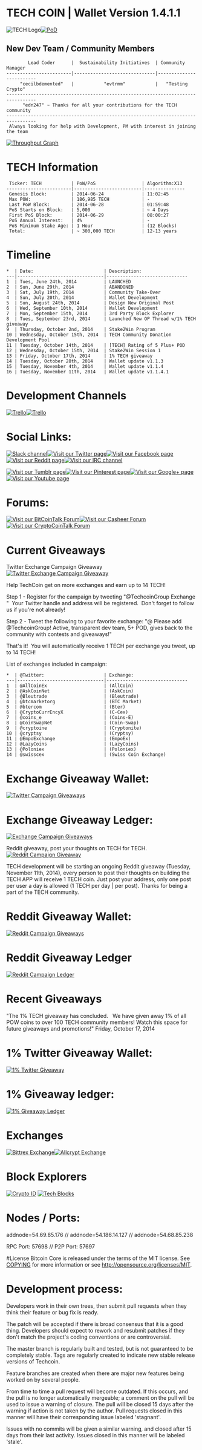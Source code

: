 TECH COIN | Wallet Version 1.4.1.1
====================
![TECH Logo](http://tech-co.in/img/logo.png "TECH Logo")[![PoD](http://cryptoasian.com/wp-content/uploads/2014/10/ratingTECH2.jpg)](http://cryptoasian.com/tech-techcoin/)

New Dev Team / Community Members
---------------------

            Lead Coder      |  Sustainability Initiatives  | Community Manager       
    ------------------------|------------------------------|-------------------------
         "cecilbdemented"   |           "evtrmm"           |   "Testing Crypto"      
    ---------------------------------------------------------------------------------
          "edn247" ~ Thanks for all your contributions for the TECH community        
    ---------------------------------------------------------------------------------
     Always looking for help with Development, PM with interest in joining the team  

[![Throughput Graph](https://graphs.waffle.io/techcoincommunity/techcoin/throughput.svg)](https://waffle.io/techcoincommunity/techcoin/metrics)

TECH Information
====================
    

     Ticker: TECH           | PoW/PoS                 | Algorithm:X13 
    ------------------------|-------------------------|---------------
     Genesis Block:         | 2014-06-24              | 11:02:45              
     Max POW:               | 186,985 TECH            | -                                        
     Last PoW Block:        | 2014-06-28              | 01:59:48              
     PoS Starts on Block:   | 5,000                   | ~ 4 Days      
     First PoS Block:       | 2014-06-29              | 08:00:27      
     PoS Annual Interest:   | 4%                      | -              
     PoS Minimum Stake Age: | 1 Hour                  | (12 Blocks)   
     Total:                 | ~ 300,000 TECH          | 12-13 years   

Timeline
====================

    *  | Date:                          | Description:
    ---|--------------------------------|------------------------------
    1  | Tues, June 24th, 2014          | LAUNCHED
    2  | Sun, June 29th, 2014           | ABANDONED
    3  | Sat, July 19th, 2014           | Community Take-Over        
    4  | Sun, July 20th, 2014           | Wallet Development
    5  | Sun, August 24th, 2014         | Design New Original Post
    6  | Wed, September 10th, 2014      | Wallet Development
    7  | Mon, September 15th, 2014      | 3rd Party Block Explorer
    8  | Tues, September 23rd, 2014     | Launched New OP Thread w/1% TECH giveaway
    9  | Thursday, October 2nd, 2014    | Stake2Win Program
    10 | Wednesday, October 15th, 2014  | TECH Community Donation Development Pool
    11 | Tuesday, October 14th, 2014    | [TECH] Rating of 5 Plus+ POD
    12 | Wednesday, October 15th, 2014  | Stake2Win Session 1
    13 | Friday, October 17th, 2014     | 1% TECH giveaway
    14 | Tuesday, October 28th, 2014    | Wallet update v1.1.3
    15 | Tuesday, November 4th, 2014    | Wallet update v1.1.4
    16 | Tuesday, November 11th, 2014   | Wallet update v1.1.4.1

# Development Channels
[![Trello](http://oi62.tinypic.com/dno7km.jpg)](https://trello.com/b/LjkIMAuz/tech-roadmap)[![Trello](https://www.coingecko.com/assets/coingecko-logo-7aac30c256cc4cbe84af232d6bcb315d.png)](https://www.coingecko.com/en/coins/techcoin)


# Social Links:
[![Slack channel](https://slack.global.ssl.fastly.net/21506/img/icons/ios-32.png)](https://techcoincommunity.slack.com/messages/tech-community-chat/)[![Visit our Twitter page](http://oi58.tinypic.com/14jat53.jpg)](https://twitter.com/TechcoinGroup)[![Visit our Facebook page](http://oi60.tinypic.com/4re3ki.jpg)](https://www.facebook.com/pages/TechCoin/738472479557133)[![Visit our Reddit page](http://oi58.tinypic.com/30uftyr.jpg)](http://www.reddit.com/r/techcoin/)[![Visit our IRC channel](http://oi59.tinypic.com/nbx9j9.jpg)](https://kiwiirc.com/client/chat.freenode.net:+6697|?#techcoin)

[![Visit our Tumblr page](http://oi57.tinypic.com/15x09vr.jpg)](http://tech-coin.tumblr.com/)[![Visit our Pinterest page](http://oi57.tinypic.com/281fu2o.jpg)](http://www.pinterest.com/TestingCrypto/tech-coin-community-pin-it/)[![Visit our Google+ page](http://oi57.tinypic.com/sw60p2.jpg)](https://plus.google.com/u/0/b/103613383977545779663/103613383977545779663/about)[![Visit our Youtube page](http://oi62.tinypic.com/20uvn0n.jpg)](https://www.youtube.com/channel/UCaOXeFpu-0IWjb8btwZtfBw)

# Forums:
[![Visit our BitCoinTalk Forum](http://oi58.tinypic.com/29pswo0.jpg)](https://bitcointalk.org/index.php?topic=794069.0)[![Visit our Casheer Forum](http://oi60.tinypic.com/34rd1r8.jpg)](http://forum.casheer.net/viewtopic.php?f=15&t=263)[![Visit our CryptoCoinTalk Forum](http://oi61.tinypic.com/2i1cpaf.jpg)](https://cryptocointalk.com/forum/1743-techcoin-tech/)

# Current Giveaways

Twitter Exchange Campaign Giveaway
[![Twitter Exchange Campaign Giveaway](http://books2download.nl/blog/wp-content/uploads/2011/04/twitterVStweet.gif)](https://twitter.com/TechcoinGroup)

Help TechCoin get on more exchanges and earn up to 14 TECH!

Step 1 - Register for the campaign by tweeting "@TechcoinGroup Exchange <your TECH address>"  Your Twitter handle and address will be registered.  Don't forget to follow us if you're not already!

Step 2 - Tweet the following to your favorite exchange: "@<exchange> Please add @TechcoinGroup! Active, transparent dev team, 5+ POD, gives back to the community with contests and giveaways!"

That's it!  You will automatically receive 1 TECH per exchange you tweet, up to 14 TECH!

List of exchanges included in campaign:

    *  | @Twitter:                      | Exchange:
    ---|--------------------------------|------------------------------
    1  | @AllCoinEx                     | (AllCoin)
    2  | @AskCoinNet                    | (AskCoin)
    3  | @Bleutrade                     | (Bleutrade)        
    4  | @btcmarketorg                  | (BTC Market)
    5  | @btercom                       | (Bter)
    6  | @CryptoCurrEncyX               | (C-Cex)
    7  | @coins_e                       | (Coins-E)
    8  | @CoinSwapNet                   | (Coin-Swap)
    9  | @cryptoine                     | (Cryptonite)
    10 | @cryptsy                       | (Cryptsy)
    11 | @EmpoExchange                  | (EmpoEx)
    12 | @LazyCoins                     | (LazyCoins)
    13 | @Poloniex                      | (Poloniex)
    14 | @swisscex                      | (Swiss Coin Exchange)


# Exchange Giveaway Wallet:
[![Twitter Campaign Giveaways](http://oi61.tinypic.com/2v1rssw.jpg)](https://chainz.cryptoid.info/tech/address.dws?5337.htm)
# Exchange Giveaway Ledger:
[![Exchange Campaign Giveaways](http://oi59.tinypic.com/idzzet.jpg)](https://docs.google.com/spreadsheets/d/1En4GbWjswNLEpxPcqVlhADY6y_MZFB2Y9Y4LVlI_j6Q/edit?usp=sharing)

Reddit giveaway, post your thoughts on TECH for TECH.
[![Reddit Campaign Giveaway](http://rack.0.mshcdn.com/media/ZgkyMDE0LzA4LzA3LzZkL2Zyb250cGFnZTEuODA3ZjguZ2lmCnAJdGh1bWIJMTIwMHg5NjAwPg/9640b5b4/207/front-page1.gif)](http://www.reddit.com/r/techcoin/)

TECH development will be starting an ongoing Reddit giveaway (Tuesday, November 11th, 2014), every person to post their thoughts on building the TECH APP will receive 1 TECH coin. Just post your address, only one post per user a day is allowed (1 TECH per day | per post). Thanks for being a part of the TECH community.

# Reddit Giveaway Wallet:
[![Reddit Campaign Giveaways](http://oi61.tinypic.com/2v1rssw.jpg)](https://chainz.cryptoid.info/tech/search.dws?q=TAKzzju6t18DextiQJ7HVDNkgb4PmdkRmr)
# Reddit Giveaway Ledger
[![Reddit Campaign Ledger](http://oi59.tinypic.com/idzzet.jpg)](https://docs.google.com/spreadsheets/d/1T2L8dPQFIjwMFJXG9gk52aTrTEdUoSqlS1oUa2B2s6A/edit?usp=sharing)

# Recent Giveaways
"The 1% TECH giveaway has concluded.  
We have given away 1% of all POW coins to over 100 TECH community members! 
Watch this space for future giveaways and promotions!"
Friday, October 17, 2014

# 1% Twitter Giveaway Wallet:
[![1% Twitter Giveaway](http://oi61.tinypic.com/2v1rssw.jpg)](https://chainz.cryptoid.info/tech/address.dws?TKLj8v4RjXSuo7kmZ3b7zDX14RcwawGaeC.htm)
# 1% Giveaway ledger:
[![1% Giveaway Ledger](http://oi59.tinypic.com/idzzet.jpg)](https://docs.google.com/spreadsheets/d/1FLFVyA_pkIBEYv-grl9fq1nWS9fkhkdAC5MhF_44au4/edit?usp=sharing)

# Exchanges
[![Bittrex Exchange](http://oi58.tinypic.com/2dr9u6a.jpg)](https://bittrex.com/Market/Index?MarketName=BTC-TECH)[![Allcrypt Exchange](https://www.allcrypt.com/acsmallnotag.png)](https://www.allcrypt.com/market?id=1258)

# Block Explorers
[![Crypto ID](https://chainz.cryptoid.info/theme/cryptoID64.png)](https://chainz.cryptoid.info/tech/)
[![Tech Blocks](http://oi60.tinypic.com/2n7dzmd.jpg)](http://techblocks.chainworks.info:8324/chain/Techcoin)

# Nodes / Ports:
addnode=54.69.85.176 // addnode=54.186.14.127 // addnode=54.68.85.238

RPC Port: 57698 // P2P Port: 57697

#License
Bitcoin Core is released under the terms of the MIT license. See [COPYING](COPYING) for more
information or see http://opensource.org/licenses/MIT.

# Development process:
Developers work in their own trees, then submit pull requests when they think their feature or bug fix is ready.

The patch will be accepted if there is broad consensus that it is a good thing. Developers should expect to rework and resubmit patches if they don't match the project's coding conventions or are controversial.

The master branch is regularly built and tested, but is not guaranteed to be completely stable. Tags are regularly created to indicate new stable release versions of Techcoin.

Feature branches are created when there are major new features being worked on by several people.

From time to time a pull request will become outdated. If this occurs, and the pull is no longer automatically mergeable; a comment on the pull will be used to issue a warning of closure. The pull will be closed 15 days after the warning if action is not taken by the author. Pull requests closed in this manner will have their corresponding issue labeled 'stagnant'.

Issues with no commits will be given a similar warning, and closed after 15 days from their last activity. Issues closed in this manner will be labeled 'stale'.
